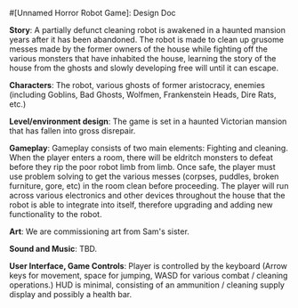 #[Unnamed Horror Robot Game]: Design Doc

__Story__: A partially defunct cleaning robot is awakened in a haunted mansion years after it has been abandoned. The robot is made to clean up grusome messes made by the former owners of the house while fighting off the various monsters that have inhabited the house, learning the story of the house from the ghosts and slowly developing free will until it can escape.  

__Characters__: The robot, various ghosts of former aristocracy, enemies (including Goblins, Bad Ghosts, Wolfmen, Frankenstein Heads, Dire Rats, etc.) 

__Level/environment design__: The game is set in a haunted Victorian mansion that has fallen into gross disrepair.   

__Gameplay__: Gameplay consists of two main elements: Fighting and cleaning. When the player enters a room, there will be eldritch monsters to defeat before they rip the poor robot limb from limb. Once safe, the player must use problem solving to get the various messes (corpses, puddles, broken furniture, gore, etc) in the room clean before proceeding. The player will run across various electronics and other devices throughout the house that the robot is able to integrate into itself, therefore upgrading and adding new functionality to the robot.  

__Art__: We are commissioning art from Sam's sister. 

__Sound and Music__: TBD.  

__User Interface, Game Controls__: Player is controlled by the keyboard (Arrow keys for movement, space for jumping, WASD for various combat / cleaning operations.) HUD is minimal, consisting of an ammunition / cleaning supply display and possibly a health bar.